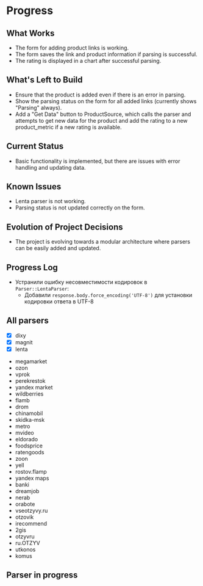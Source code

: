 # Progress

## What Works
- The form for adding product links is working.
- The form saves the link and product information if parsing is successful.
- The rating is displayed in a chart after successful parsing.

## What's Left to Build
- Ensure that the product is added even if there is an error in parsing.
- Show the parsing status on the form for all added links (currently shows "Parsing" always).
- Add a "Get Data" button to ProductSource, which calls the parser and attempts to get new data for the product and add the rating to a new product_metric if a new rating is available.

## Current Status
- Basic functionality is implemented, but there are issues with error handling and updating data.

## Known Issues
- Lenta parser is not working.
- Parsing status is not updated correctly on the form.

## Evolution of Project Decisions
- The project is evolving towards a modular architecture where parsers can be easily added and updated.

## Progress Log
- Устранили ошибку несовместимости кодировок в `Parser::LentaParser`:
  - Добавили `response.body.force_encoding('UTF-8')` для установки кодировки ответа в UTF-8

## All parsers
- [x] dixy
- [x] magnit
- [x] lenta
- megamarket
- ozon
- vprok
- perekrestok
- yandex market
- wildberries
- flamb
- drom
- chinamobil
- skidka-msk
- metro
- mvideo
- eldorado
- foodsprice
- ratengoods
- zoon
- yell
- rostov.flamp
- yandex maps
- banki
- dreamjob
- nerab
- orabote
- vseotzyvy.ru
- otzovik
- irecommend
- 2gis
- otzyvru
- ru.OTZYV
- utkonos
- komus

## Parser in progress
